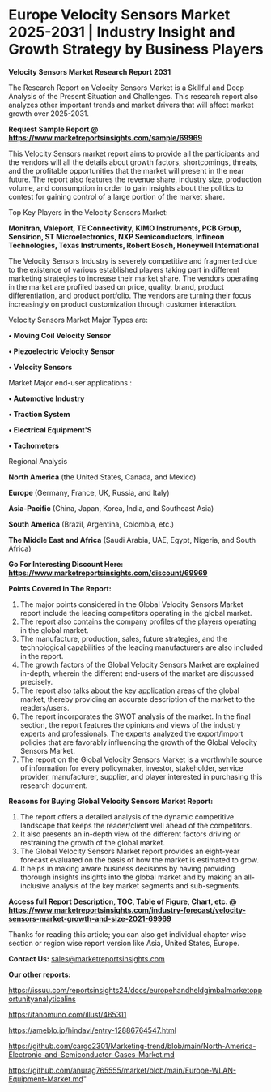 # Europe Velocity Sensors Market 2025-2031 | Industry Insight and Growth Strategy by Business Players

<strong>Velocity Sensors Market Research Report 2031</strong>

The Research Report on Velocity Sensors Market is a Skillful and Deep Analysis of the Present Situation and Challenges. This research report also analyzes other important trends and market drivers that will affect market growth over 2025-2031.

<strong>Request Sample Report @ <a href=https://www.marketreportsinsights.com/sample/69969>https://www.marketreportsinsights.com/sample/69969</a></strong>

This Velocity Sensors market report aims to provide all the participants and the vendors will all the details about growth factors, shortcomings, threats, and the profitable opportunities that the market will present in the near future. The report also features the revenue share, industry size, production volume, and consumption in order to gain insights about the politics to contest for gaining control of a large portion of the market share.

Top Key Players in the Velocity Sensors Market:

<strong>Monitran, Valeport, TE Connectivity, KIMO Instruments, PCB Group, Sensirion, ST Microelectronics, NXP Semiconductors, Infineon Technologies, Texas Instruments, Robert Bosch, Honeywell International</strong>

The Velocity Sensors Industry is severely competitive and fragmented due to the existence of various established players taking part in different marketing strategies to increase their market share. The vendors operating in the market are profiled based on price, quality, brand, product differentiation, and product portfolio. The vendors are turning their focus increasingly on product customization through customer interaction.

Velocity Sensors Market Major Types are:

<strong>• Moving Coil Velocity Sensor

• Piezoelectric Velocity Sensor

• Velocity Sensors</strong>

Market Major end-user applications :

<strong>• Automotive Industry

• Traction System

• Electrical Equipment'S

• Tachometers</strong>

Regional Analysis

</u><strong><b>North America</b></strong> (the United States, Canada, and Mexico)

<strong><b>Europe </b></strong>(Germany, France, UK, Russia, and Italy)

<strong><b>Asia-Pacific</b></strong> (China, Japan, Korea, India, and Southeast Asia)

<strong><b>South America</b></strong> (Brazil, Argentina, Colombia, etc.)

<strong><b>The Middle East and Africa</b></strong> (Saudi Arabia, UAE, Egypt, Nigeria, and South Africa)

<strong>Go For Interesting Discount Here: <a href=https://www.marketreportsinsights.com/discount/69969>https://www.marketreportsinsights.com/discount/69969</a></strong>

<strong>Points Covered in The Report:</strong>
<ol>
  <li>The major points considered in the Global Velocity Sensors Market report include the leading competitors operating in the global market.</li>
  <li>The report also contains the company profiles of the players operating in the global market.</li>
  <li>The manufacture, production, sales, future strategies, and the technological capabilities of the leading manufacturers are also included in the report.</li>
  <li>The growth factors of the Global Velocity Sensors Market are explained in-depth, wherein the different end-users of the market are discussed precisely.</li>
  <li>The report also talks about the key application areas of the global market, thereby providing an accurate description of the market to the readers/users.</li>
  <li>The report incorporates the SWOT analysis of the market. In the final section, the report features the opinions and views of the industry experts and professionals. The experts analyzed the export/import policies that are favorably influencing the growth of the Global Velocity Sensors Market.</li>
  <li>The report on the Global Velocity Sensors Market is a worthwhile source of information for every policymaker, investor, stakeholder, service provider, manufacturer, supplier, and player interested in purchasing this research document.</li>
</ol>
<strong>Reasons for Buying Global Velocity Sensors Market Report:</strong>

<ol>
  <li>The report offers a detailed analysis of the dynamic competitive landscape that keeps the reader/client well ahead of the competitors.</li>
  <li>It also presents an in-depth view of the different factors driving or restraining the growth of the global market.</li>
  <li>The Global Velocity Sensors Market report provides an eight-year forecast evaluated on the basis of how the market is estimated to grow.</li>
  <li>It helps in making aware business decisions by having providing thorough insights insights into the global market and by making an all-inclusive analysis of the key market segments and sub-segments.</li>
</ol>
<strong>Access full Report Description, TOC, Table of Figure, Chart, etc. @ <a href=https://www.marketreportsinsights.com/industry-forecast/velocity-sensors-market-growth-and-size-2021-69969>https://www.marketreportsinsights.com/industry-forecast/velocity-sensors-market-growth-and-size-2021-69969</a></strong>


Thanks for reading this article; you can also get individual chapter wise section or region wise report version like Asia, United States, Europe.

<strong>Contact Us:</strong>
sales@marketreportsinsights.com

<strong>Our other reports:</strong>

<a href=https://issuu.com/reportsinsights24/docs/europehandheldgimbalmarketopportunityanalyticalins>https://issuu.com/reportsinsights24/docs/europehandheldgimbalmarketopportunityanalyticalins</a>

<a href=https://tanomuno.com/illust/465311>https://tanomuno.com/illust/465311</a>

<a href=https://ameblo.jp/hindavi/entry-12886764547.html>https://ameblo.jp/hindavi/entry-12886764547.html</a>

<a href=https://github.com/cargo2301/Marketing-trend/blob/main/North-America-Electronic-and-Semiconductor-Gases-Market.md>https://github.com/cargo2301/Marketing-trend/blob/main/North-America-Electronic-and-Semiconductor-Gases-Market.md</a>

<a href=https://github.com/anurag765555/market/blob/main/Europe-WLAN-Equipment-Market.md>https://github.com/anurag765555/market/blob/main/Europe-WLAN-Equipment-Market.md</a>"
